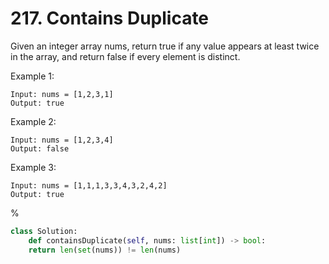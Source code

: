 # 217. Contains Duplicate

Given an integer array nums, return true if any value appears at least twice in the array, and return false if every element is distinct.

Example 1:

    Input: nums = [1,2,3,1]
    Output: true

Example 2:

    Input: nums = [1,2,3,4]
    Output: false

Example 3:

    Input: nums = [1,1,1,3,3,4,3,2,4,2]
    Output: true

%

```py
class Solution:
    def containsDuplicate(self, nums: list[int]) -> bool:
    return len(set(nums)) != len(nums)
```

